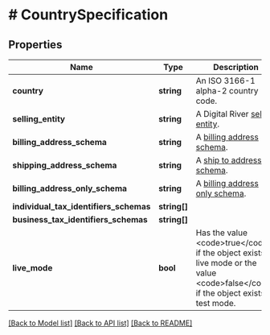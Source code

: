 # # CountrySpecification

## Properties

Name | Type | Description | Notes
------------ | ------------- | ------------- | -------------
**country** | **string** | An ISO 3166-1 alpha-2 country code. | [optional] 
**selling_entity** | **string** | A Digital River [selling entity](https://docs.digitalriver.com/digital-river-api/checkouts-and-orders/shared-properties/selling-entities). | [optional] 
**billing_address_schema** | **string** | A [billing address schema](https://docs.digitalriver.com/digital-river-api/country-specs#using-the-countryspec-api). | [optional] 
**shipping_address_schema** | **string** | A [ship to address schema](https://docs.digitalriver.com/digital-river-api/country-specs#using-the-countryspec-api). | [optional] 
**billing_address_only_schema** | **string** | A [billing address only schema](https://docs.digitalriver.com/digital-river-api/country-specs#using-the-countryspec-api). | [optional] 
**individual_tax_identifiers_schemas** | **string[]** |  | [optional] 
**business_tax_identifiers_schemas** | **string[]** |  | [optional] 
**live_mode** | **bool** | Has the value &lt;code&gt;true&lt;/code&gt; if the object exists in live mode or the value &lt;code&gt;false&lt;/code&gt; if the object exists in test mode. | [optional] 

[[Back to Model list]](../../README.md#documentation-for-models) [[Back to API list]](../../README.md#documentation-for-api-endpoints) [[Back to README]](../../README.md)


